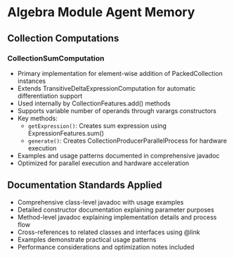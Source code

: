 # Algebra Module Agent Memory

## Collection Computations

### CollectionSumComputation
- Primary implementation for element-wise addition of PackedCollection instances
- Extends TransitiveDeltaExpressionComputation for automatic differentiation support
- Used internally by CollectionFeatures.add() methods
- Supports variable number of operands through varargs constructors
- Key methods:
  - `getExpression()`: Creates sum expression using ExpressionFeatures.sum()
  - `generate()`: Creates CollectionProducerParallelProcess for hardware execution
- Examples and usage patterns documented in comprehensive javadoc
- Optimized for parallel execution and hardware acceleration

## Documentation Standards Applied
- Comprehensive class-level javadoc with usage examples
- Detailed constructor documentation explaining parameter purposes
- Method-level javadoc explaining implementation details and process flow
- Cross-references to related classes and interfaces using @link
- Examples demonstrate practical usage patterns
- Performance considerations and optimization notes included
